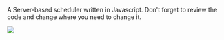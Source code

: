 A Server-based scheduler written in Javascript. Don't forget to review the code and change where you need to change it.

![](https://i.hizliresim.com/1frvsmr.png)
